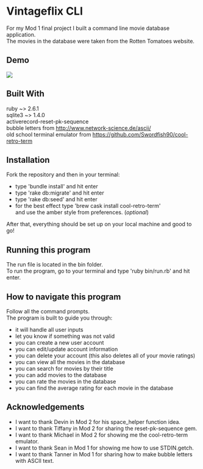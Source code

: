 # Vintageflix CLI

For my Mod 1 final project I built a command line movie database application.<br>
The movies in the database were taken from the Rotten Tomatoes website.

## Demo

![](VintageflixApp.gif)

## Built With

ruby ~> 2.6.1<br>
sqlite3 ~> 1.4.0<br>
activerecord-reset-pk-sequence<br>
bubble letters from http://www.network-science.de/ascii/<br>
old school terminal emulator from https://github.com/Swordfish90/cool-retro-term<br>

## Installation 

Fork the repository and then in your terminal:<br> 
- type 'bundle install' and hit enter<br>
- type 'rake db:migrate' and hit enter<br>
- type 'rake db:seed' and hit enter<br>
- for the best effect type 'brew cask install cool-retro-term'<br> 
and use the amber style from preferences. (*optional*)

After that, everything should be set up on your local machine and good to go!<br>

## Running this program

The run file is located in the bin folder.<br>
To run the program, go to your terminal and type 'ruby bin/run.rb' and hit enter.<br>

## How to navigate this program

Follow all the command prompts.<br>
The program is built to guide you through:<br>
- it will handle all user inputs<br>
- let you know if something was not valid<br>
- you can create a new user account<br>
- you can edit/update account information<br> 
- you can delete your account (this also deletes all of your movie ratings)<br>
- you can view all the movies in the database<br>
- you can search for movies by their title<br>
- you can add movies to the database<br>
- you can rate the movies in the database<br>
- you can find the average rating for each movie in the database<br>

## Acknowledgements 

- I want to thank Devin in Mod 2 for his space_helper function idea.<br>
- I want to thank Tiffany in Mod 2 for sharing the reset-pk-sequence gem.<br>
- I want to thank Michael in Mod 2 for showing me the cool-retro-term emulator.<br>
- I want to thank Sean in Mod 1 for showing me how to use STDIN.getch.<br> 
- I want to thank Tanner in Mod 1 for sharing how to make bubble letters with ASCII text.



